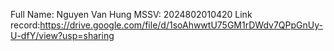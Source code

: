 Full Name: Nguyen Van Hung
MSSV: 2024802010420
Link record:https://drive.google.com/file/d/1soAhwwtU75GM1rDWdv7QPpGnUy-U-dfY/view?usp=sharing

